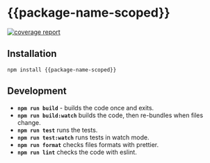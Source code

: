 # {{package-name-scoped}}

[![coverage report](https://gitlab.com/rabtech/kick-reserve-libraries/npm-packages/badges/master/coverage.svg?job=test:{{package-name-scoped}})](https://gitlab.gitlab.io/salesapp/npm-packages/coverage/{{package-name-scoped}})

## Installation

```
npm install {{package-name-scoped}}
```

## Development

- **`npm run build`** - builds the code once and exits.
- **`npm run build:watch`** builds the code, then re-bundles when files change.
- **`npm run test`** runs the tests.
- **`npm run test:watch`** runs tests in watch mode.
- **`npm run format`** checks files formats with prettier.
- **`npm run lint`** checks the code with eslint.
